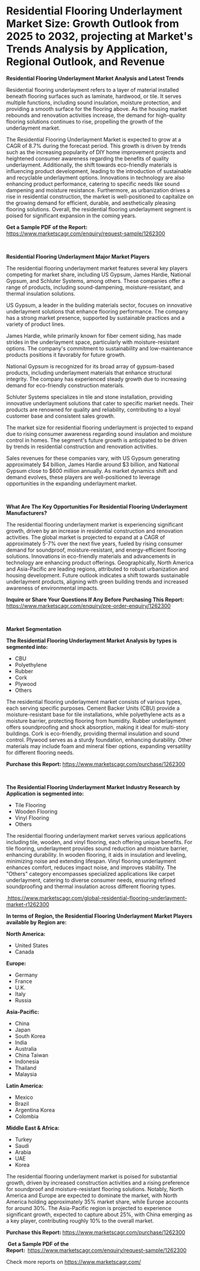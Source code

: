<p><h1>Residential Flooring Underlayment Market Size: Growth Outlook from 2025 to 2032, projecting at Market's Trends Analysis by Application, Regional Outlook, and Revenue</h1></p><p><strong>Residential Flooring Underlayment Market Analysis and Latest Trends</strong></p>
<p><p>Residential flooring underlayment refers to a layer of material installed beneath flooring surfaces such as laminate, hardwood, or tile. It serves multiple functions, including sound insulation, moisture protection, and providing a smooth surface for the flooring above. As the housing market rebounds and renovation activities increase, the demand for high-quality flooring solutions continues to rise, propelling the growth of the underlayment market.</p><p>The Residential Flooring Underlayment Market is expected to grow at a CAGR of 8.7% during the forecast period. This growth is driven by trends such as the increasing popularity of DIY home improvement projects and heightened consumer awareness regarding the benefits of quality underlayment. Additionally, the shift towards eco-friendly materials is influencing product development, leading to the introduction of sustainable and recyclable underlayment options. Innovations in technology are also enhancing product performance, catering to specific needs like sound dampening and moisture resistance. Furthermore, as urbanization drives a rise in residential construction, the market is well-positioned to capitalize on the growing demand for efficient, durable, and aesthetically pleasing flooring solutions. Overall, the residential flooring underlayment segment is poised for significant expansion in the coming years.</p></p>
<p><strong>Get a Sample PDF of the Report:&nbsp;</strong> <a href="https://www.marketscagr.com/enquiry/request-sample/1262300?utm_campaign=1126&utm_medium=2&utm_source=Github&utm_content=ia&utm_term=03042025&utm_id=residential-flooring-underlayment">https://www.marketscagr.com/enquiry/request-sample/1262300</a></p>
<p>&nbsp;</p>
<p><strong>Residential Flooring Underlayment Major Market Players</strong></p>
<p><p>The residential flooring underlayment market features several key players competing for market share, including US Gypsum, James Hardie, National Gypsum, and Schluter Systems, among others. These companies offer a range of products, including sound-dampening, moisture-resistant, and thermal insulation solutions.</p><p>US Gypsum, a leader in the building materials sector, focuses on innovative underlayment solutions that enhance flooring performance. The company has a strong market presence, supported by sustainable practices and a variety of product lines.</p><p>James Hardie, while primarily known for fiber cement siding, has made strides in the underlayment space, particularly with moisture-resistant options. The company's commitment to sustainability and low-maintenance products positions it favorably for future growth.</p><p>National Gypsum is recognized for its broad array of gypsum-based products, including underlayment materials that enhance structural integrity. The company has experienced steady growth due to increasing demand for eco-friendly construction materials.</p><p>Schluter Systems specializes in tile and stone installation, providing innovative underlayment solutions that cater to specific market needs. Their products are renowned for quality and reliability, contributing to a loyal customer base and consistent sales growth.</p><p>The market size for residential flooring underlayment is projected to expand due to rising consumer awareness regarding sound insulation and moisture control in homes. The segment's future growth is anticipated to be driven by trends in residential construction and renovation activities.</p><p>Sales revenues for these companies vary, with US Gypsum generating approximately $4 billion, James Hardie around $3 billion, and National Gypsum close to $600 million annually. As market dynamics shift and demand evolves, these players are well-positioned to leverage opportunities in the expanding underlayment market.</p></p>
<p>&nbsp;</p>
<p><strong>What Are The Key Opportunities For Residential Flooring Underlayment Manufacturers?</strong></p>
<p><p>The residential flooring underlayment market is experiencing significant growth, driven by an increase in residential construction and renovation activities. The global market is projected to expand at a CAGR of approximately 5-7% over the next five years, fueled by rising consumer demand for soundproof, moisture-resistant, and energy-efficient flooring solutions. Innovations in eco-friendly materials and advancements in technology are enhancing product offerings. Geographically, North America and Asia-Pacific are leading regions, attributed to robust urbanization and housing development. Future outlook indicates a shift towards sustainable underlayment products, aligning with green building trends and increased awareness of environmental impacts.</p></p>
<p><strong>Inquire or Share Your Questions If Any Before Purchasing This Report:</strong> <a href="https://www.marketscagr.com/enquiry/pre-order-enquiry/1262300?utm_campaign=1126&utm_medium=2&utm_source=Github&utm_content=ia&utm_term=03042025&utm_id=residential-flooring-underlayment">https://www.marketscagr.com/enquiry/pre-order-enquiry/1262300</a></p>
<p>&nbsp;</p>
<p><strong>Market Segmentation</strong></p>
<p><strong>The Residential Flooring Underlayment Market Analysis by types is segmented into:</strong></p>
<p><ul><li>CBU</li><li>Polyethylene</li><li>Rubber</li><li>Cork</li><li>Plywood</li><li>Others</li></ul></p>
<p><p>The residential flooring underlayment market consists of various types, each serving specific purposes. Cement Backer Units (CBU) provide a moisture-resistant base for tile installations, while polyethylene acts as a moisture barrier, protecting flooring from humidity. Rubber underlayment offers soundproofing and shock absorption, making it ideal for multi-story buildings. Cork is eco-friendly, providing thermal insulation and sound control. Plywood serves as a sturdy foundation, enhancing durability. Other materials may include foam and mineral fiber options, expanding versatility for different flooring needs.</p></p>
<p><strong>Purchase this Report:&nbsp;</strong><a href="https://www.marketscagr.com/purchase/1262300?utm_campaign=1126&utm_medium=2&utm_source=Github&utm_content=ia&utm_term=03042025&utm_id=residential-flooring-underlayment">https://www.marketscagr.com/purchase/1262300</a></p>
<p>&nbsp;</p>
<p><strong>The Residential Flooring Underlayment Market Industry Research by Application is segmented into:</strong></p>
<p><ul><li>Tile Flooring</li><li>Wooden Flooring</li><li>Vinyl Flooring</li><li>Others</li></ul></p>
<p><p>The residential flooring underlayment market serves various applications including tile, wooden, and vinyl flooring, each offering unique benefits. For tile flooring, underlayment provides sound reduction and moisture barrier, enhancing durability. In wooden flooring, it aids in insulation and leveling, minimizing noise and extending lifespan. Vinyl flooring underlayment enhances comfort, reduces impact noise, and improves stability. The "Others" category encompasses specialized applications like carpet underlayment, catering to diverse consumer needs, ensuring refined soundproofing and thermal insulation across different flooring types.</p></p>
<p><a href="https://www.marketscagr.com/global-residential-flooring-underlayment-market-r1262300?utm_campaign=1126&utm_medium=2&utm_source=Github&utm_content=ia&utm_term=03042025&utm_id=residential-flooring-underlayment">&nbsp;https://www.marketscagr.com/global-residential-flooring-underlayment-market-r1262300</a></p>
<p><strong>In terms of Region, the Residential Flooring Underlayment Market Players available by Region are:</strong></p>
<p>
    <p> <strong> North America: </strong>
        <ul>
            <li>United States</li>
            <li>Canada</li>
        </ul>
        </p> 
    <p> <strong> Europe: </strong>
        <ul>
            <li>Germany</li>
            <li>France</li>
            <li>U.K.</li>
            <li>Italy</li>
            <li>Russia</li>
        </ul>
        </p> 
    <p> <strong> Asia-Pacific: </strong>
        <ul>
            <li>China</li>
            <li>Japan</li>
            <li>South Korea</li>
            <li>India</li>
            <li>Australia</li>
            <li>China Taiwan</li>
            <li>Indonesia</li>
            <li>Thailand</li>
            <li>Malaysia</li>
        </ul>
        </p> 
    <p> <strong> Latin America: </strong>
        <ul>
            <li>Mexico</li>
            <li>Brazil</li>
            <li>Argentina Korea</li>
            <li>Colombia</li>
        </ul>
        </p> 
    <p> <strong> Middle East & Africa: </strong>
        <ul>
            <li>Turkey</li>
            <li>Saudi</li>
            <li>Arabia</li>
            <li>UAE</li>
            <li>Korea</li>
        </ul>
    </p>
    </p>
<p><p>The residential flooring underlayment market is poised for substantial growth, driven by increased construction activities and a rising preference for soundproof and moisture-resistant flooring solutions. Notably, North America and Europe are expected to dominate the market, with North America holding approximately 35% market share, while Europe accounts for around 30%. The Asia-Pacific region is projected to experience significant growth, expected to capture about 25%, with China emerging as a key player, contributing roughly 10% to the overall market.</p></p>
<p><strong>Purchase this Report: </strong><a href="https://www.marketscagr.com/purchase/1262300?utm_campaign=1126&utm_medium=2&utm_source=Github&utm_content=ia&utm_term=03042025&utm_id=residential-flooring-underlayment">https://www.marketscagr.com/purchase/1262300</a></p>
<p>&nbsp;<strong>Get a Sample PDF of the Report:&nbsp;&nbsp;</strong><a href="https://www.marketscagr.com/enquiry/request-sample/1262300?utm_campaign=1126&utm_medium=2&utm_source=Github&utm_content=ia&utm_term=03042025&utm_id=residential-flooring-underlayment">https://www.marketscagr.com/enquiry/request-sample/1262300</a></p>
<p><strong></strong></p>
<p>Check more reports on <a href="https://www.marketscagr.com/?utm_campaign=1126&utm_medium=2&utm_source=Github&utm_content=ia&utm_term=03042025&utm_id=residential-flooring-underlayment">https://www.marketscagr.com/</a></p>